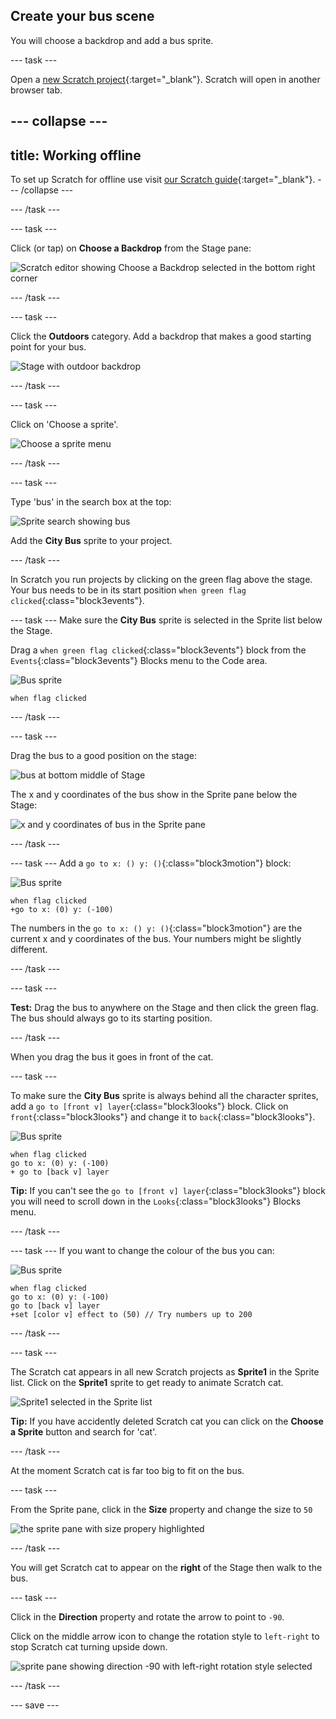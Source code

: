 ## Create your bus scene

You will choose a backdrop and add a bus sprite.

--- task ---

Open a [new Scratch project](http://rpf.io/scratch-new){:target="_blank"}. Scratch will open in another browser tab.

--- collapse ---
---
title: Working offline
---
To set up Scratch for offline use visit [our Scratch guide](https://learning-admin.raspberrypi.org/en/projects/getting-started-scratch/1){:target="_blank"}.
--- /collapse ---

--- /task ---

--- task ---

Click (or tap) on **Choose a Backdrop** from the Stage pane:

![Scratch editor showing Choose a Backdrop selected in the bottom right corner](images/choose-a-backdrop.png)

--- /task ---

--- task ---

Click the **Outdoors** category. Add a backdrop that makes a good starting point for your bus. 

![Stage with outdoor backdrop](images/outdoor-backdrop.png)

--- /task ---

--- task ---

Click on 'Choose a sprite'. 

![Choose a sprite menu](images/choose-sprite-menu.png)

--- /task ---

--- task ---

Type 'bus' in the search box at the top:

![Sprite search showing bus](images/bus-search.png)

Add the **City Bus** sprite to your project.

--- /task ---

 In Scratch you run projects by clicking on the green flag above the stage. Your bus needs to be in its start position `when green flag clicked`{:class="block3events"}.

--- task ---
Make sure the **City Bus** sprite is selected in the Sprite list below the Stage.

Drag a `when green flag clicked`{:class="block3events"} block from the `Events`{:class="block3events"} Blocks menu to the Code area. 

![Bus sprite](images/bus-sprite.png)

```blocks3
when flag clicked
```

--- /task ---

--- task ---

Drag the bus to a good position on the stage:

![bus at bottom middle of Stage](images/bus-bottom-middle.png)

The x and y coordinates of the bus show in the Sprite pane below the Stage:

![x and y coordinates of bus in the Sprite pane](images/coords-sprite-pane.png)


--- /task ---

--- task ---
Add a `go to x: () y: ()`{:class="block3motion"} block:

![Bus sprite](images/bus-sprite.png)

```blocks3
when flag clicked
+go to x: (0) y: (-100)
```

The numbers in the `go to x: () y: ()`{:class="block3motion"} are the current x and y coordinates of the bus. Your numbers might be slightly different. 

--- /task ---

--- task ---

**Test:** Drag the bus to anywhere on the Stage and then click the green flag. The bus should always go to its starting position.

--- /task ---

When you drag the bus it goes in front of the cat. 

--- task ---

To make sure the **City Bus** sprite is always behind all the character sprites, add a `go to [front v] layer`{:class="block3looks"} block. Click on `front`{:class="block3looks"} and change it to `back`{:class="block3looks"}.

![Bus sprite](images/bus-sprite.png)

```blocks3
when flag clicked
go to x: (0) y: (-100)
+ go to [back v] layer
```

**Tip:** If you can't see the `go to [front v] layer`{:class="block3looks"} block you will need to scroll down in the `Looks`{:class="block3looks"} Blocks menu.

--- /task ---

--- task ---
If you want to change the colour of the bus you can:

![Bus sprite](images/bus-sprite.png)

```blocks3
when flag clicked
go to x: (0) y: (-100)
go to [back v] layer
+set [color v] effect to (50) // Try numbers up to 200
```

--- /task ---

--- task ---

The Scratch cat appears in all new Scratch projects as **Sprite1** in the Sprite list. Click on the **Sprite1** sprite to get ready to animate Scratch cat.

![Sprite1 selected in the Sprite list](images/sprite1-selected.png)

**Tip:** If you have accidently deleted Scratch cat you can click on the **Choose a Sprite** button and search for 'cat'. 

--- /task ---

At the moment Scratch cat is far too big to fit on the bus. 

--- task ---

From the Sprite pane, click in the **Size** property and change the size to `50`

![the sprite pane with size propery highlighted](images/sprite-pane-size.png)

--- /task --- 

You will get Scratch cat to appear on the **right** of the Stage then walk to the bus. 

--- task ---

Click in the **Direction** property and rotate the arrow to point to `-90`. 

Click on the middle arrow icon to change the rotation style to `left-right` to stop Scratch cat turning upside down.

![sprite pane showing direction -90 with left-right rotation style selected](images/sprite-pane-direction.png)

--- /task ---

--- save ---

